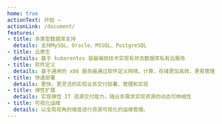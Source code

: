 ```yaml
---
home: true
actionText: 开始 →
actionLink: /document/
features:
- title: 多类型数据库支持
  details: 支持MySQL、Oracle、MSSQL、PostgreSQL
- title: 云原生
  details: 基于 kuberentes 容器编排技术实现有状态数据库私有云服务
- title: 软件定义
  details: 基于通用的 x86 服务器通过软件定义网络、计算，存储更加高效，更易管理
- title: 快速部署
  details: 更快、更灵活的实现业务交付部署、管理和实现
- title: 弹性扩展
  details: 实现弹性 IT 资源交付能力，随业务需求实现资源的动态可伸缩性
- title: 可视化运维
  details: 以全局视角的维度进行资源可视化的运维管理。
---
```




